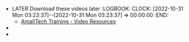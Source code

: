 - LATER Download these videos later
  :LOGBOOK:
  CLOCK: [2022-10-31 Mon 03:23:37]--[2022-10-31 Mon 03:23:37] =>  00:00:00
  :END:
	- [AmaliTech Training - Video Resources](https://sites.google.com/amalitech.org/amalitech-training/video-resources?authuser=0)
-
-